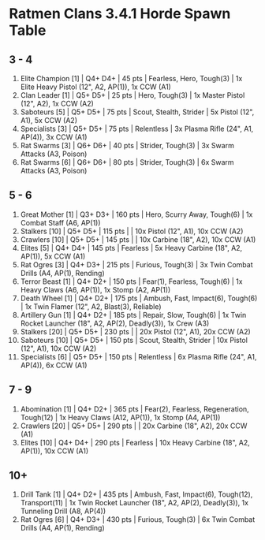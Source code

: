 # Ratmen Clans 3.4.1 Horde Spawn Table

## 3 - 4

1. Elite Champion [1] | Q4+ D4+ | 45 pts | Fearless, Hero, Tough(3) | 1x Elite Heavy Pistol (12", A2, AP(1)), 1x CCW (A1)
1. Clan Leader [1] | Q5+ D5+ | 25 pts | Hero, Tough(3) | 1x Master Pistol (12", A2), 1x CCW (A2)
1. Saboteurs [5] | Q5+ D5+ | 75 pts | Scout, Stealth, Strider | 5x Pistol (12", A1), 5x CCW (A2)
1. Specialists [3] | Q5+ D5+ | 75 pts | Relentless | 3x Plasma Rifle (24", A1, AP(4)), 3x CCW (A1)
1. Rat Swarms [3] | Q6+ D6+ | 40 pts | Strider, Tough(3) | 3x Swarm Attacks (A3, Poison)
1. Rat Swarms [6] | Q6+ D6+ | 80 pts | Strider, Tough(3) | 6x Swarm Attacks (A3, Poison)

## 5 - 6

1. Great Mother [1] | Q3+ D3+ | 160 pts | Hero, Scurry Away, Tough(6) | 1x Combat Staff (A6, AP(1))
1. Stalkers [10] | Q5+ D5+ | 115 pts |  | 10x Pistol (12", A1), 10x CCW (A2)
1. Crawlers [10] | Q5+ D5+ | 145 pts |  | 10x Carbine (18", A2), 10x CCW (A1)
1. Elites [5] | Q4+ D4+ | 145 pts | Fearless | 5x Heavy Carbine (18", A2, AP(1)), 5x CCW (A1)
1. Rat Ogres [3] | Q4+ D3+ | 215 pts | Furious, Tough(3) | 3x Twin Combat Drills (A4, AP(1), Rending)
1. Terror Beast [1] | Q4+ D2+ | 150 pts | Fear(1), Fearless, Tough(6) | 1x Heavy Claws (A6, AP(1)), 1x Stomp (A2, AP(1))
1. Death Wheel [1] | Q4+ D2+ | 175 pts | Ambush, Fast, Impact(6), Tough(6) | 1x Twin Flamer (12", A2, Blast(3), Reliable)
1. Artillery Gun [1] | Q4+ D2+ | 185 pts | Repair, Slow, Tough(6) | 1x Twin Rocket Launcher (18", A2, AP(2), Deadly(3)), 1x Crew (A3)
1. Stalkers [20] | Q5+ D5+ | 230 pts |  | 20x Pistol (12", A1), 20x CCW (A2)
1. Saboteurs [10] | Q5+ D5+ | 150 pts | Scout, Stealth, Strider | 10x Pistol (12", A1), 10x CCW (A2)
1. Specialists [6] | Q5+ D5+ | 150 pts | Relentless | 6x Plasma Rifle (24", A1, AP(4)), 6x CCW (A1)

## 7 - 9

1. Abomination [1] | Q4+ D2+ | 365 pts | Fear(2), Fearless, Regeneration, Tough(12) | 1x Heavy Claws (A12, AP(1)), 1x Stomp (A4, AP(1))
1. Crawlers [20] | Q5+ D5+ | 290 pts |  | 20x Carbine (18", A2), 20x CCW (A1)
1. Elites [10] | Q4+ D4+ | 290 pts | Fearless | 10x Heavy Carbine (18", A2, AP(1)), 10x CCW (A1)

## 10+

1. Drill Tank [1] | Q4+ D2+ | 435 pts | Ambush, Fast, Impact(6), Tough(12), Transport(11) | 1x Twin Rocket Launcher (18", A2, AP(2), Deadly(3)), 1x Tunneling Drill (A8, AP(4))
1. Rat Ogres [6] | Q4+ D3+ | 430 pts | Furious, Tough(3) | 6x Twin Combat Drills (A4, AP(1), Rending)